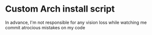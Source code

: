 # Custom Arch install script

In advance, I'm not responsible for any vision loss while watching me commit atrocious mistakes on my code